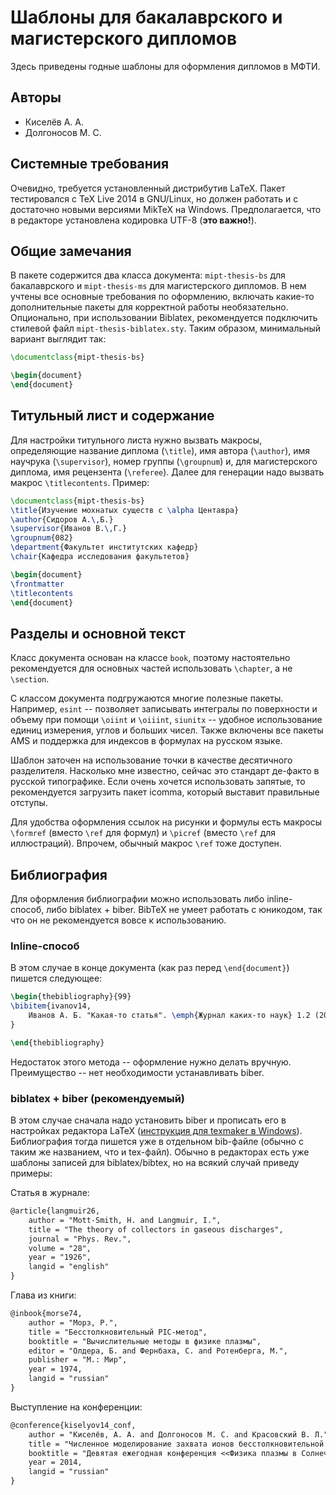 # Шаблоны для бакалаврского и магистерского дипломов

Здесь приведены годные шаблоны для оформления дипломов в МФТИ.

## Авторы

* Киселёв А. А.
* Долгоносов М. С.

## Системные требования

Очевидно, требуется установленный дистрибутив LaTeX. Пакет тестировался с TeX Live 2014 в GNU/Linux, но должен работать и с достаточно новыми версиями MikTeX на Windows. Предполагается, что в редакторе установлена кодировка UTF-8 (**это важно!**).

## Общие замечания

В пакете содержится два класса документа: `mipt-thesis-bs` для бакалаврского и `mipt-thesis-ms` для магистерского дипломов.  В нем учтены все основные требования по оформлению, включать какие-то дополнительные пакеты для корректной работы необязательно. Опционально, при использовании Biblatex, рекомендуется подключить стилевой файл `mipt-thesis-biblatex.sty`. Таким образом, минимальный вариант выглядит так:
```latex
\documentclass{mipt-thesis-bs}

\begin{document}
\end{document}
```

## Титульный лист и содержание

Для настройки титульного листа нужно вызвать макросы, определяющие название диплома (`\title`), имя автора (`\author`), имя научрука (`\supervisor`), номер группы (`\groupnum`) и, для магистерского диплома, имя рецензента (`\referee`). Далее для генерации надо вызвать макрос `\titlecontents`. Пример:
```latex
\documentclass{mipt-thesis-bs}
\title{Изучение мохнатых существ с \alpha Центавра}
\author{Сидоров А.\,Б.}
\supervisor{Иванов В.\,Г.}
\groupnum{082}
\department{Факультет институтских кафедр}
\chair{Кафедра исследования факультетов}

\begin{document}
\frontmatter
\titlecontents
\end{document}
```

## Разделы и основной текст

Класс документа основан на классе `book`, поэтому настоятельно рекомендуется для основных частей использовать `\chapter`, а не `\section`.

С классом документа подгружаются многие полезные пакеты. Например, `esint` -- позволяет записывать интегралы по поверхности и объему при помощи `\oiint` и `\oiiint`, `siunitx` -- удобное использование единиц измерения, углов и больших чисел. Также включены все пакеты AMS и поддержка для индексов в формулах на русском языке.

Шаблон заточен на использование точки в качестве десятичного разделителя. Насколько мне известно, сейчас это стандарт де-факто в русской типографике. Если очень хочется использовать запятые, то рекомендуется загрузить пакет icomma, который выставит правильные отступы.

Для удобства оформления ссылок на рисунки и формулы есть макросы `\formref` (вместо `\ref` для формул) и `\picref` (вместо `\ref` для иллюстраций). Впрочем, обычный макрос `\ref` тоже доступен.

## Библиография

Для оформления библиографии можно использовать либо inline-способ, либо biblatex + biber. BibTeX не умеет работать с юникодом, так что он не рекомендуется вовсе к использованию.

### Inline-способ

В этом случае в конце документа (как раз перед `\end{document}`) пишется
следующее:
```latex
\begin{thebibliography}{99}
\bibitem{ivanov14,
    Иванов А. Б. "Какая-то статья". \emph{Журнал каких-то наук} 1.2 (2014)
}

\end{thebibliography}
```

Недостаток этого метода -- оформление нужно делать вручную. Преимущество -- нет
необходимости устанавливать biber.

### biblatex + biber (рекомендуемый)

В этом случае сначала надо установить biber и прописать его в настройках редактора LaTeX ([инструкция для texmaker в Windows](http://tex.stackexchange.com/questions/44040/biblatex-biber-texmaker-miktex#44095)). Библиография тогда пишется уже в отдельном bib-файле (обычно с таким же названием, что и tex-файл). Обычно в редакторах есть уже шаблоны записей для biblatex/bibtex, но на всякий случай приведу примеры:

Статья в журнале:
```latex
@article{langmuir26,
    author = "Mott-Smith, H. and Langmuir, I.",
    title = "The theory of collectors in gaseous discharges",
    journal = "Phys. Rev.",
    volume = "28",
    year = "1926",
    langid = "english"
}
```

Глава из книги:
```latex
@inbook{morse74,
    author = "Морз, Р.",
    title = "Бесстолкновительный PIC-метод",
    booktitle = "Вычислительные методы в физике плазмы",
    editor = "Олдера, Б. and Фернбаха, С. and Ротенберга, М.",
    publisher = "М.: Мир",
    year = 1974,
    langid = "russian"
}
```

Выступление на конференции:
```latex
@conference{kiselyov14_conf,
    author = "Киселёв, А. А. and Долгоносов М. С. and Красовский В. Л.",
    title = "Численное моделирование захвата ионов бесстолкновительной плазмы электрическим полем поглощающей сферы",
    booktitle = "Девятая ежегодная конференция <<Физика плазмы в Солнечной системе>>",
    year = 2014,
    langid = "russian"
}
```
